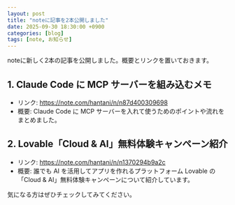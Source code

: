 ```yaml
---
layout: post
title: "noteに記事を2本公開しました"
date: 2025-09-30 18:30:00 +0900
categories: [blog]
tags: [note, お知らせ]
---
```


noteに新しく2本の記事を公開しました。概要とリンクを置いておきます。

## 1. Claude Code に MCP サーバーを組み込むメモ

- リンク: https://note.com/hantani/n/n87d400309698
- 概要: Claude Code に MCP サーバーを入れて使うためのポイントや流れをまとめました。

## 2. Lovable「Cloud & AI」無料体験キャンペーン紹介

- リンク: https://note.com/hantani/n/n1370294b9a2c
- 概要: 誰でも AI を活用してアプリを作れるプラットフォーム Lovable の「Cloud & AI」無料体験キャンペーンについて紹介しています。

気になる方はぜひチェックしてみてください。

